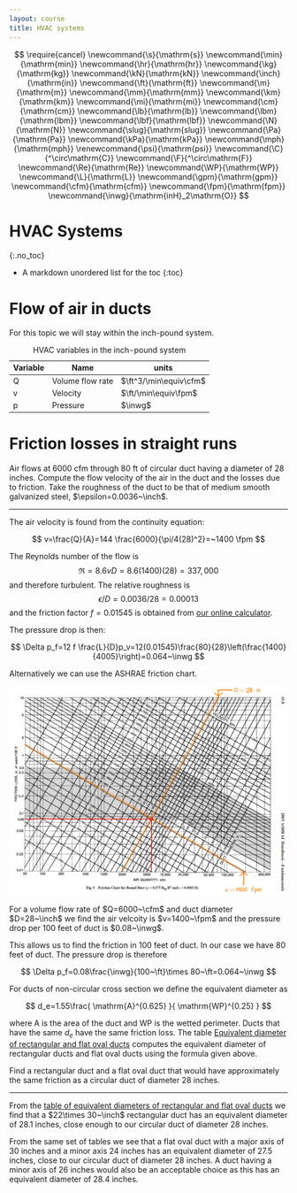 ```yaml
---
layout: course
title: HVAC systems
---
```


$$
\require{cancel}
\newcommand{\s}{\mathrm{s}}
\newcommand{\min}{\mathrm{min}}
\newcommand{\hr}{\mathrm{hr}}
\newcommand{\kg}{\mathrm{kg}}
\newcommand{\kN}{\mathrm{kN}}
\newcommand{\inch}{\mathrm{in}}
\newcommand{\ft}{\mathrm{ft}}
\newcommand{\m}{\mathrm{m}}
\newcommand{\mm}{\mathrm{mm}}
\newcommand{\km}{\mathrm{km}}
\newcommand{\mi}{\mathrm{mi}}
\newcommand{\cm}{\mathrm{cm}}
\newcommand{\lb}{\mathrm{lb}}
\newcommand{\lbm}{\mathrm{lbm}}
\newcommand{\lbf}{\mathrm{lbf}}
\newcommand{\N}{\mathrm{N}}
\newcommand{\slug}{\mathrm{slug}}
\newcommand{\Pa}{\mathrm{Pa}}
\newcommand{\kPa}{\mathrm{kPa}}
\newcommand{\mph}{\mathrm{mph}}
\renewcommand{\psi}{\mathrm{psi}}
\newcommand{\C}{^\circ\mathrm{C}}
\newcommand{\F}{^\circ\mathrm{F}}
\newcommand{\Re}{\mathrm{Re}}
\newcommand{\WP}{\mathrm{WP}}
\newcommand{\L}{\mathrm{L}}
\newcommand{\gpm}{\mathrm{gpm}}
\newcommand{\cfm}{\mathrm{cfm}}
\newcommand{\fpm}{\mathrm{fpm}}
\newcommand{\inwg}{\mathrm{inH}_2\mathrm{O}}
$$

# HVAC Systems
{:.no_toc}

* A markdown unordered list for the toc
{:toc}

# Flow of air in ducts

For this topic we will stay within the inch-pound system.

<table class="table table-striped">
<caption>
<a name="units"></a>
HVAC variables in the inch-pound system
</caption>
<thead>
<tr><th> Variable  </th><th> Name </th><th>units</th></tr>
</thead>
<tbody>
<tr><td>Q</td><td>Volume flow rate</td><td>$\ft^3/\min\equiv\cfm$</td></tr>
<tr><td>v</td><td>Velocity</td><td>$\ft/\min\equiv\fpm$</td></tr>
<tr><td>p</td><td>Pressure</td><td>$\inwg$</td></tr>
</tbody>
</table>


# Friction losses in straight runs

<div class="example">
Air flows at 6000 cfm through 80 ft of circular duct having a diameter of 28 inches.  Compute the flow velocity of the air in the duct and the losses due to friction.  Take the roughness of the duct to be that of medium smooth galvanized steel, $\epsilon=0.0036~\inch$.

<hr>

The air velocity is found from the continuity equation:

$$
v=\frac{Q}{A}=144 \frac{6000}{\pi/4(28)^2}=~1400 \fpm
$$

The Reynolds number of the flow is
$$
\Re=8.6 v D=8.6(1400)(28)=337,000
$$
and therefore turbulent.  The relative roughness is
$$
\epsilon/D=0.0036/28=0.00013
$$
and the friction factor $f=0.01545$ is obtained from <a href="https://kdusling.github.io/teaching/Applied-Fluids/FrictionFactor.html">our online calculator</a>.

The pressure drop is then:

$$
\Delta p_f=12 f \frac{L}{D}p_v=12(0.01545)\frac{80}{28}\left(\frac{1400}{4005}\right)=0.064~\inwg
$$

Alternatively we can use the ASHRAE friction chart.

<div class="photo" style="width: 100%;">
  <a href="img/DuctFrictionExample.png" target="blank"><img src="img/DuctFrictionExample.png" alt="ASHRAE friction example"></a>

  <p>
  For a volume flow rate of $Q=6000~\cfm$ and duct diameter $D=28~\inch$ we find the air velcoity is $v=1400~\fpm$ and the pressure drop per 100 feet of duct is $0.08~\inwg$.
  </p>
</div>


  This allows us to find the friction in 100 feet of duct.  In our case we have 80 feet of duct.  The pressure drop is therefore

$$
\Delta p_f=0.08\frac{\inwg}{100~\ft}\times 80~\ft=0.064~\inwg
$$

</div>


For ducts of non-circular cross section we define the equivalent diameter as

$$
d_e=1.55\frac{ \mathrm{A}^{0.625} }{ \mathrm{WP}^{0.25} }
$$

where A is the area of the duct and WP is the wetted perimeter.  Ducts that have the same $d_e$ have the same friction loss.  The table <a href="../DuctEquivDiameter.html">Equivalent diameter of rectangular and flat oval ducts</a> computes the equivalent diameter of rectangular ducts and flat oval ducts using the formula given above.

<div class="example">
Find a rectangular duct and a flat oval duct that would have approximately the same friction as a circular duct of diameter 28 inches.

<hr>

From the <a href="DuctEquivDiameter">table of equivalent diameters of rectangular and flat oval ducts</a> we find that a $22\times 30~\inch$ rectangular duct has an equivalent diameter of 28.1 inches, close enough to our circular duct of diameter 28 inches.  

From the same set of tables we see that a flat oval duct with a major axis of 30 inches and a minor axis 24 inches has an equivalent diameter of 27.5 inches,  close to our circular duct of diameter 28 inches.  A duct having  a minor axis of 26 inches would also be an acceptable choice as this has an equivalent diameter of 28.4 inches.


</div>
